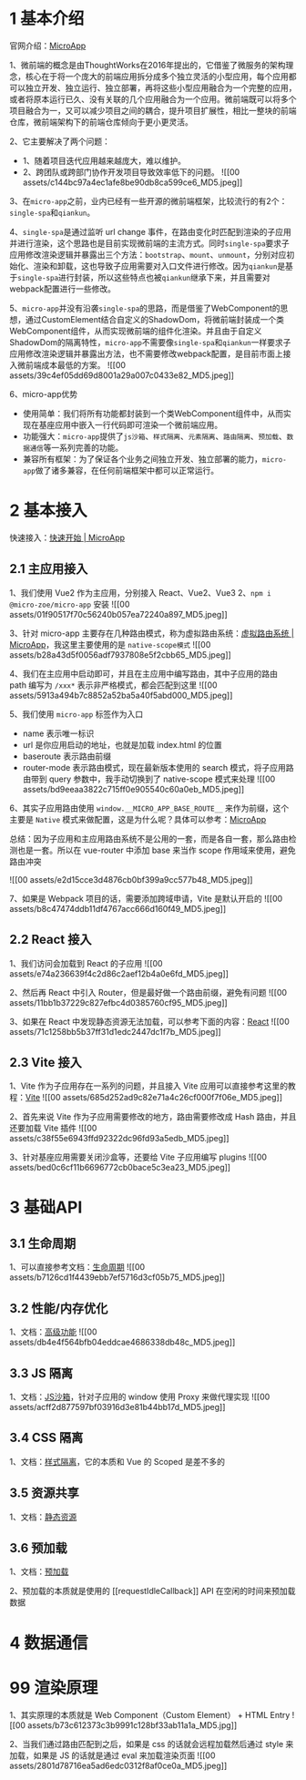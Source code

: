 # 1 基本介绍

官网介绍：[MicroApp](https://micro-zoe.github.io/doc/zh/)

1、微前端的概念是由ThoughtWorks在2016年提出的，它借鉴了微服务的架构理念，核心在于将一个庞大的前端应用拆分成多个独立灵活的小型应用，每个应用都可以独立开发、独立运行、独立部署，再将这些小型应用融合为一个完整的应用，或者将原本运行已久、没有关联的几个应用融合为一个应用。微前端既可以将多个项目融合为一，又可以减少项目之间的耦合，提升项目扩展性，相比一整块的前端仓库，微前端架构下的前端仓库倾向于更小更灵活。

2、它主要解决了两个问题：
- 1、随着项目迭代应用越来越庞大，难以维护。
- 2、跨团队或跨部门协作开发项目导致效率低下的问题。
![[00 assets/c144bc97a4ec1afe8be90db8ca599ce6_MD5.jpeg]]

3、在`micro-app`之前，业内已经有一些开源的微前端框架，比较流行的有2个：`single-spa`和`qiankun`。

4、`single-spa`是通过监听 url change 事件，在路由变化时匹配到渲染的子应用并进行渲染，这个思路也是目前实现微前端的主流方式。同时`single-spa`要求子应用修改渲染逻辑并暴露出三个方法：`bootstrap`、`mount`、`unmount`，分别对应初始化、渲染和卸载，这也导致子应用需要对入口文件进行修改。因为`qiankun`是基于`single-spa`进行封装，所以这些特点也被`qiankun`继承下来，并且需要对webpack配置进行一些修改。

5、`micro-app`并没有沿袭`single-spa`的思路，而是借鉴了WebComponent的思想，通过CustomElement结合自定义的ShadowDom，将微前端封装成一个类WebComponent组件，从而实现微前端的组件化渲染。并且由于自定义ShadowDom的隔离特性，`micro-app`不需要像`single-spa`和`qiankun`一样要求子应用修改渲染逻辑并暴露出方法，也不需要修改webpack配置，是目前市面上接入微前端成本最低的方案。
![[00 assets/39c4ef05dd69d8001a29a007c0433e82_MD5.jpeg]]

6、micro-app优势
- 使用简单：我们将所有功能都封装到一个类WebComponent组件中，从而实现在基座应用中嵌入一行代码即可渲染一个微前端应用。
- 功能强大：`micro-app`提供了`js沙箱`、`样式隔离`、`元素隔离`、`路由隔离`、`预加载`、`数据通信`等一系列完善的功能。
- 兼容所有框架：为了保证各个业务之间独立开发、独立部署的能力，`micro-app`做了诸多兼容，在任何前端框架中都可以正常运行。

# 2 基本接入

快速接入：[快速开始 | MicroApp](https://micro-zoe.github.io/doc/zh/start.html#%E4%B8%BB%E5%BA%94%E7%94%A8)

## 2.1 主应用接入

1、我们使用 Vue2 作为主应用，分别接入 React、Vue2、Vue3
2、`npm i @micro-zoe/micro-app` 安装
![[00 assets/01f90517f70c56240b057ea72240a897_MD5.jpeg]]

3、针对 micro-app 主要存在几种路由模式，称为虚拟路由系统：[虚拟路由系统 | MicroApp](https://micro-zoe.github.io/doc/zh/router.html)，我这里主要使用的是 `native-scope模式`
![[00 assets/b28a43d5f0056adf7937808e5f2cbb65_MD5.jpeg]]

4、我们在主应用中启动即可，并且在主应用中编写路由，其中子应用的路由 path 编写为 `/xxx*` 表示非严格模式，都会匹配到这里
![[00 assets/5913a494b7c8852a52ba5a40f5abd000_MD5.jpeg]]

5、我们使用 `micro-app` 标签作为入口
- name 表示唯一标识
- url 是你应用启动的地址，也就是加载 index.html 的位置
- baseroute 表示路由前缀
- router-mode 表示路由模式，现在最新版本使用的 search 模式，将子应用路由带到 query 参数中，我手动切换到了 native-scope 模式来处理
![[00 assets/bd9eeaa3822c715ff0e905540c60a0eb_MD5.jpeg]]

6、其实子应用路由使用 `window.__MICRO_APP_BASE_ROUTE__` 来作为前缀，这个主要是 `Native` 模式来做配置，这是为什么呢？具体可以参考：[MicroApp](https://micro-zoe.github.io/doc/zh/browser-router.html)

总结：因为子应用和主应用路由系统不是公用的一套，而是各自一套，那么路由检测也是一套。所以在 vue-router 中添加 base 来当作 scope 作用域来使用，避免路由冲突

![[00 assets/e2d15cce3d4876cb0bf399a9cc577b48_MD5.jpeg]]

7、如果是 Webpack 项目的话，需要添加跨域申请，Vite 是默认开启的
![[00 assets/b8c47474ddb11df4767acc666d160f49_MD5.jpeg]]

## 2.2 React 接入

1、我们访问会加载到 React 的子应用
![[00 assets/e74a236639f4c2d86c2aef12b4a0e6fd_MD5.jpeg]]

2、然后再 React 中引入 Router，但是最好做一个路由前缀，避免有问题
![[00 assets/11bb1b37229c827efbc4d0385760cf95_MD5.jpeg]]

3、如果在 React 中发现静态资源无法加载，可以参考下面的内容：[React](https://cangdu.org/micro-app/docs.html#/zh-cn/framework/react)
![[00 assets/71c1258bb5b37ff31d1edc2447dc1f7b_MD5.jpeg]]

## 2.3 Vite 接入

1、Vite 作为子应用存在一系列的问题，并且接入 Vite 应用可以直接参考这里的教程：[Vite](https://cangdu.org/micro-app/docs.html#/zh-cn/framework/vite)
![[00 assets/685d252ad9c82e71a4c26cf000f7f06e_MD5.jpeg]]

2、首先来说 Vite 作为子应用需要修改的地方，路由需要修改成 Hash 路由，并且还要加载 Vite 插件
![[00 assets/c38f55e6943ffd92322dc96fd93a5edb_MD5.jpeg]]

3、针对基座应用需要关闭沙盒等，还要给 Vite 子应用编写 plugins
![[00 assets/bed0c6cf11b6696772cb0bace5c3ea23_MD5.jpeg]]

# 3 基础API

## 3.1 生命周期

1、可以直接参考文档：[生命周期](https://cangdu.org/micro-app/docs.html#/zh-cn/life-cycles)
![[00 assets/b7126cd1f4439ebb7ef5716d3cf05b75_MD5.jpeg]]

## 3.2 性能/内存优化

1、文档：[高级功能](https://cangdu.org/micro-app/docs.html#/zh-cn/advanced?id=_2%e3%80%81%e6%80%a7%e8%83%bdamp%e5%86%85%e5%ad%98%e4%bc%98%e5%8c%96)
![[00 assets/db4e4f564bfb04eddcae4686338db48c_MD5.jpeg]]

## 3.3 JS 隔离

1、文档：[JS沙箱](https://cangdu.org/micro-app/docs.html#/zh-cn/sandbox)，针对子应用的 window 使用 Proxy 来做代理实现
![[00 assets/acff2d877597bf03916d3e81b44bb17d_MD5.jpeg]]


## 3.4 CSS 隔离

1、文档：[样式隔离](https://cangdu.org/micro-app/docs.html#/zh-cn/scopecss)，它的本质和 Vue 的 Scoped 是差不多的


## 3.5 资源共享

1、文档：[静态资源](https://cangdu.org/micro-app/docs.html#/zh-cn/static-source?id=%e8%b5%84%e6%ba%90%e5%85%b1%e4%ba%ab)


## 3.6 预加载

1、文档：[预加载](https://cangdu.org/micro-app/docs.html#/zh-cn/prefetch)

2、预加载的本质就是使用的 [[requestIdleCallback]] API 在空闲的时间来预加载数据



# 4 数据通信





# 99 渲染原理

1、其实原理的本质就是 Web Component（Custom Element） + HTML Entry
![[00 assets/b73c612373c3b9991c128bf33ab11a1a_MD5.jpg]]

2、当我们通过路由匹配到之后，如果是 css 的话就会远程加载然后通过 style 来加载，如果是 JS 的话就是通过 eval 来加载渲染页面
![[00 assets/2801d78716ea5ad6edc0312f8af0ce0a_MD5.jpeg]]
